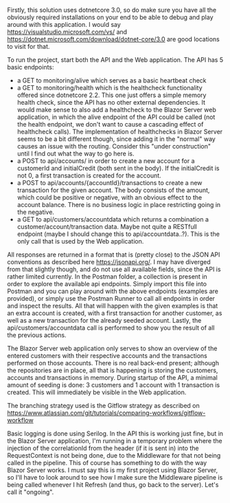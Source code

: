 Firstly, this solution uses dotnetcore 3.0, so do make sure you have all the obviously required installations on your end to be able to debug and play around with this application. I would say https://visualstudio.microsoft.com/vs/ and https://dotnet.microsoft.com/download/dotnet-core/3.0 are good locations to visit for that.

To run the project, start both the API and the Web application. The API has 5 basic endpoints:
* a GET to monitoring/alive which serves as a basic heartbeat check
* a GET to monitoring/health which is the healthcheck functionality offered since dotnetcore 2.2. This one just offers a simple memory health check, since the API has no other external dependencies. It would make sense to also add a healthcheck to the Blazor Server web application, in which the alive endpoint of the API could be called (not the health endpoint, we don't want to cause a cascading effect of healthcheck calls). The implementation of healthchecks in Blazor Server seems to be a bit different though, since adding it in the "normal" way causes an issue with the routing. Consider this "under construction" until I find out what the way to go here is.
* a POST to api/accounts/ in order to create a new account for a customerId and initialCredit (both sent in the body). If the initialCredit is not 0, a first transaction is created for the account.
* a POST to api/accounts/{accountId}/transactions to create a new transaction for the given account. The body consists of the amount, which could be positive or negative, with an obvious effect to the account balance. There is no business logic in place restricting going in the negative.
* a GET to api/customers/accountdata which returns a combination a customer/account/transaction data. Maybe not quite a RESTfull endpoint (maybe I should change this to api/accountdata..?). This is the only call that is used by the Web application.

All responses are returned in a format that is (pretty close) to the JSON API conventions as described here https://jsonapi.org/. I may have diverged from that slightly though, and do not use all available fields, since the API is rather limited currently. In the Postman folder, a collection is present in order to explore the available api endpoints. Simply import this file into Postman and you can play around with the above endpoints (examples are provided), or simply use the Postman Runner to call all endpoints in order and inspect the results. All that will happen with the given examples is that an extra account is created, with a first transaction for another customer, as well as a new transaction for the already seeded account. Lastly, the api/customers/accountdata call is performed to show you the result of all the previous actions.

The Blazor Server web application only serves to show an overview of the entered customers with their respective accounts and the transactions performed on those accounts. There is no real back-end present; although the repositories are in place, all that is happening is storing the customers, accounts and transactions in memory. During startup of the API, a minimal amount of seeding is done: 3 customers and 1 account with 1 transaction is created. This will immediately be visible in the Web application.

The branching strategy used is the Gitflow strategy as described on https://www.atlassian.com/git/tutorials/comparing-workflows/gitflow-workflow

Basic logging is done using Serilog. In the API this is working just fine, but in the Blazor Server application, I'm running in a temporary problem where the injection of the correlationId from the header (if it is sent in) into the RequestContext is not being done, due to the Middleware for that not being called in the pipeline. This of course has something to do with the way Blazor Server works. I must say this is my first project using Blazor Server, so I'll have to look around to see how I make sure the Middleware pipeline is being called whenever I hit Refresh (and thus, go back to the server). Let's call it "ongoing".
